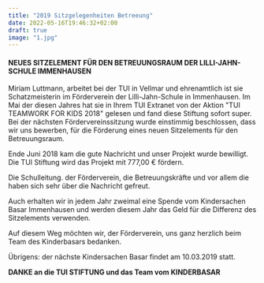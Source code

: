 ```yaml
---
title: "2019 Sitzgelegenheiten Betreeung"
date: 2022-05-16T19:46:32+02:00
draft: true
image: "1.jpg"
---
```


#### NEUES SITZELEMENT FÜR DEN BETREUUNGSRAUM DER LILLI-JAHN-SCHULE IMMENHAUSEN

Miriam Luttmann, arbeitet bei der TUI in Vellmar und ehrenamtlich ist sie Schatzmeisterin im Förderverein der Lilli-Jahn-Schule in Immenhausen. Im Mai der diesen Jahres hat sie in Ihrem TUI Extranet von der Aktion "TUI TEAMWORK FOR KIDS 2018" gelesen und fand diese Stiftung sofort super. Bei der nächsten Fördervereinssitzung wurde einstimmig beschlossen, dass wir uns bewerben, für die Förderung eines neuen Sitzelements für den Betreuungsraum.

Ende Juni 2018 kam die gute Nachricht und unser Projekt wurde bewilligt. Die TUI Stiftung wird das Projekt mit 777,00 € fördern.

Die Schulleitung. der Förderverein, die Betreuungskräfte und vor allem die haben sich sehr über die Nachricht gefreut.

Auch erhalten wir in jedem Jahr zweimal eine Spende vom Kindersachen Basar Immenhausen und werden diesem Jahr das Geld für die Differenz des Sitzelements verwenden.

Auf diesem Weg möchten wir, der Förderverein, uns ganz herzlich beim Team des Kinderbasars bedanken.

Übrigens: der nächste Kindersachen Basar findet am 10.03.2019 statt.

**DANKE an die TUI STIFTUNG und das Team vom KINDERBASAR**
